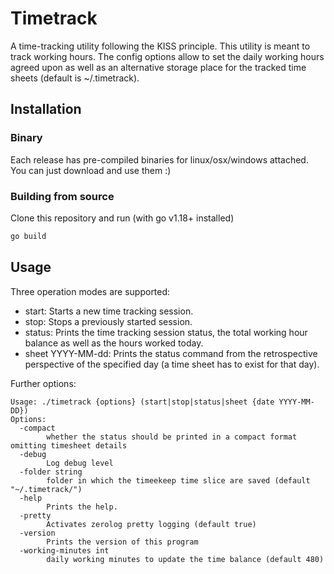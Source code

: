 # Timetrack
A time-tracking utility following the KISS principle. This utility is meant to track working hours.
The config options allow to set the daily working hours agreed upon as well as an alternative storage place
for the tracked time sheets (default is ~/.timetrack).

## Installation
### Binary
Each release has pre-compiled binaries for linux/osx/windows attached. You can just download and use them :)

### Building from source
Clone this repository and run (with go v1.18+ installed)
```bash
go build
```

## Usage
Three operation modes are supported:
 - start: Starts a new time tracking session.
 - stop: Stops a previously started session.
 - status: Prints the time tracking session status, the total working hour balance as well as the hours worked today.
 - sheet YYYY-MM-dd: Prints the status command from the retrospective perspective of the specified day (a time sheet has to exist for that day).

Further options:
```
Usage: ./timetrack {options} (start|stop|status|sheet {date YYYY-MM-DD})
Options:
  -compact
    	whether the status should be printed in a compact format omitting timesheet details
  -debug
    	Log debug level
  -folder string
    	folder in which the timeekeep time slice are saved (default "~/.timetrack/")
  -help
    	Prints the help.
  -pretty
    	Activates zerolog pretty logging (default true)
  -version
        Prints the version of this program
  -working-minutes int
    	daily working minutes to update the time balance (default 480)
```
